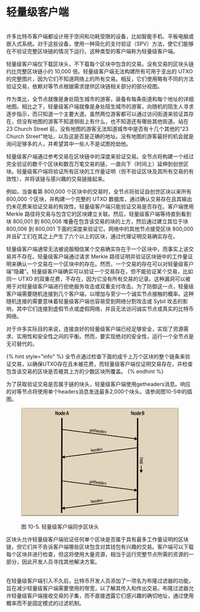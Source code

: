 # 轻量级客户端

\
许多比特币客户端都设计用于空间和功耗受限的设备，比如智能手机、平板电脑或嵌入式系统。对于这些设备，使用一种简化的支付验证（SPV）方法，使它们能够在不验证完整区块链的情况下运行。这种类型的客户端称为轻量级客户端。

轻量级客户端仅下载区块头，不下载每个区块中包含的交易。没有交易的区块头链约比完整区块链小约 10,000 倍。轻量级客户端无法构建所有可用于支出的 UTXO 的完整图片，因为它们不知道网络上的所有交易。相反，它们使用略有不同的方法验证交易，依赖对等节点根据需求提供区块链相关部分的部分视图。

作为类比，全节点就像是身处陌生城市的游客，装备有每条街道和每个地址的详细地图。相比之下，轻量级客户端就像是身处陌生城市的游客，向随机的陌生人寻求逐步指示，而只知道一个主要大道。虽然两位游客都可以通过访问街道来验证其存在，但没有地图的游客不知道侧街上有什么，也不知道还有哪些其他街道。站在 23 Church Street 前，没有地图的游客无法知道城市中是否有十几个其他的“23 Church Street”地址，以及这是否是正确的地址。没有地图的游客最好的机会就是询问足够多的人，并希望其中一些人不是试图抢劫他。

轻量级客户端通过参考交易在区块链中的深度来验证交易。全节点将构建一个经过完全验证的数千个区块和数百万笔交易的链，一直向下（时间上）延伸到创世区块。轻量级客户端将验证所有区块的工作量证明（但不验证区块及其所有交易的有效性），并将该链与感兴趣的交易链接起来。

例如，当查看第 800,000 个区块中的交易时，全节点将验证自创世区块以来所有 800,000 个区块，并构建一个完整的 UTXO 数据库，通过确认交易存在且其输出仍未花费来验证交易的有效性。轻量级客户端只能验证交易是否存在。客户端使用 Merkle 路径将交易与包含它的区块建立关联。然后，轻量级客户端等待直到看到块 800,001 到 800,006 堆叠在包含该交易的块的上方，然后通过建立其位于块 800,006 到 800,001 下面的深度来验证它。网络中的其他节点接受区块 800,000 并且矿工们在其之上产生了六个以上的区块，通过代理证明交易确实存在。

轻量级客户端通常无法被说服相信某个交易确实存在于一个区块中，而事实上该交易并不存在。轻量级客户端通过请求 Merkle 路径证明并验证区块链中的工作量证明来确认一个交易在一个区块中的存在。然而，一个交易的存在可以对轻量级客户端“隐藏”。轻量级客户端确实可以验证一个交易存在，但不能验证某个交易，比如同一 UTXO 的双重花费，不存在，因为它没有所有交易的记录。这种漏洞可以被用于对轻量级客户端进行拒绝服务攻击或双重支付攻击。为了防御这一点，轻量级客户端需要随机连接到几个客户端，以增加与至少一个诚实节点接触的概率。这种随机连接的需要意味着轻量级客户端也容易受到网络分割攻击或 Sybil 攻击的影响，其中它们连接到虚假节点或虚假网络，并且无法访问诚实节点或真实的比特币网络。

对于许多实际目的来说，连接良好的轻量级客户端已经足够安全，实现了资源需求、实用性和安全性之间的平衡。然而，要实现绝对的安全性，运行一个全节点是无可替代的。&#x20;

{% hint style="info" %}
全节点通过检查下面的成千上万个区块的整个链条来验证交易，以确保UTXO存在且未被花费，而轻量级客户端仅证明交易存在，并检查包含该交易的区块是否被其上方的少数区块所覆盖。
{% endhint %}

为了获取验证交易是否属于链的块头，轻量级客户端使用getheaders消息。响应的对等节点将使用单个headers消息发送最多2,000个块头。请参阅图10-5中的插图。

<figure><img src="../.gitbook/assets/10.5.png" alt=""><figcaption><p>图 10-5. 轻量级客户端同步区块头</p></figcaption></figure>

区块头允许轻量级客户端验证任何单个区块是否属于具有最多工作量证明的区块链，但它们并不告诉客户端哪些区块包含对其钱包有兴趣的交易。客户端可以下载每个区块并进行检查，但这将使用大量资源，相当于运行完整节点所需的资源的一部分，因此开发人员寻找其他解决方案。

\
在轻量级客户端引入不久后，比特币开发人员添加了一项名为布隆过滤器的功能，旨在减少轻量级客户端需要使用的带宽，以了解其传入和传出交易。布隆过滤器允许轻量级客户端接收交易的子集，而不直接透露它们感兴趣的确切地址，通过使用概率而不是固定模式的过滤机制。
